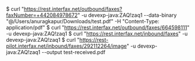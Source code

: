 $ curl "https://rest.interfax.net/outbound/faxes?faxNumber=+442084978672" -u devexp-java:ZAQ\!zaq1 --data-binary "@/Users/anuragkapur/Downloads/test.pdf" -H "Content-Type: application/pdf"
$ curl "https://rest.interfax.net/outbound/faxes/664598111" -u devexp-java:ZAQ\!zaq1
$ curl "https://rest.interfax.net/inbound/faxes" -u devexp-java:ZAQ\!zaq1
$ curl "https://rest-pilot.interfax.net/inbound/faxes/292112264/image" -u devexp-java:ZAQ\!zaq1 --output test-received.pdf